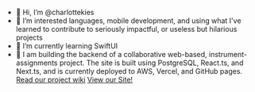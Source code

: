 - 👋 Hi, I’m @charlottekies
- :orange_heart: I’m interested languages, mobile development, and using what I've learned to contribute to seriously impactful, or useless but hilarious projects
- :school: I’m currently learning SwiftUI 
- :hammer: I am building the backend of a collaborative web-based, instrument-assignments project. The site is built using PostgreSQL, React.ts, and Next.ts, and is currently deployed to AWS, Vercel, and GitHub pages. [Read our project wiki](https://github.com/RubySpeeders/US-Navy-Project/wiki) [View our Site!](https://pickyourdrum.link)


<!---
charlottekies/charlottekies is a ✨ special ✨ repository because its `README.md` (this file) appears on your GitHub profile.
You can click the Preview link to take a look at your changes.
--->
